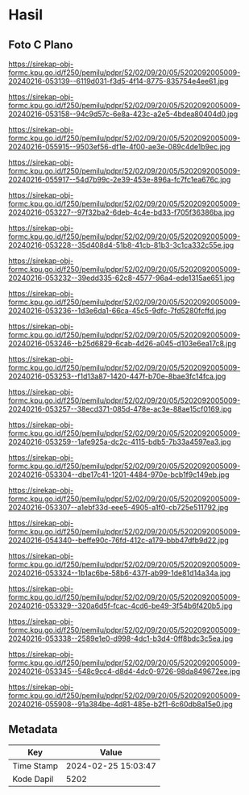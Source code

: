 # Hasil

## Foto C Plano

https://sirekap-obj-formc.kpu.go.id/f250/pemilu/pdpr/52/02/09/20/05/5202092005009-20240216-053139--6119d031-f3d5-4f14-8775-835754e4ee61.jpg

https://sirekap-obj-formc.kpu.go.id/f250/pemilu/pdpr/52/02/09/20/05/5202092005009-20240216-053158--94c9d57c-6e8a-423c-a2e5-4bdea80404d0.jpg

https://sirekap-obj-formc.kpu.go.id/f250/pemilu/pdpr/52/02/09/20/05/5202092005009-20240216-055915--9503ef56-df1e-4f00-ae3e-089c4de1b9ec.jpg

https://sirekap-obj-formc.kpu.go.id/f250/pemilu/pdpr/52/02/09/20/05/5202092005009-20240216-055917--54d7b99c-2e39-453e-896a-fc7fc1ea676c.jpg

https://sirekap-obj-formc.kpu.go.id/f250/pemilu/pdpr/52/02/09/20/05/5202092005009-20240216-053227--97f32ba2-6deb-4c4e-bd33-f705f36386ba.jpg

https://sirekap-obj-formc.kpu.go.id/f250/pemilu/pdpr/52/02/09/20/05/5202092005009-20240216-053228--35d408d4-51b8-41cb-81b3-3c1ca332c55e.jpg

https://sirekap-obj-formc.kpu.go.id/f250/pemilu/pdpr/52/02/09/20/05/5202092005009-20240216-053232--39edd335-62c8-4577-96a4-ede1315ae651.jpg

https://sirekap-obj-formc.kpu.go.id/f250/pemilu/pdpr/52/02/09/20/05/5202092005009-20240216-053236--1d3e6da1-66ca-45c5-9dfc-7fd5280fcffd.jpg

https://sirekap-obj-formc.kpu.go.id/f250/pemilu/pdpr/52/02/09/20/05/5202092005009-20240216-053246--b25d6829-6cab-4d26-a045-d103e6ea17c8.jpg

https://sirekap-obj-formc.kpu.go.id/f250/pemilu/pdpr/52/02/09/20/05/5202092005009-20240216-053253--f1d13a87-1420-447f-b70e-8bae3fc14fca.jpg

https://sirekap-obj-formc.kpu.go.id/f250/pemilu/pdpr/52/02/09/20/05/5202092005009-20240216-053257--38ecd371-085d-478e-ac3e-88ae15cf0169.jpg

https://sirekap-obj-formc.kpu.go.id/f250/pemilu/pdpr/52/02/09/20/05/5202092005009-20240216-053259--1afe925a-dc2c-4115-bdb5-7b33a4597ea3.jpg

https://sirekap-obj-formc.kpu.go.id/f250/pemilu/pdpr/52/02/09/20/05/5202092005009-20240216-053304--dbe17c41-1201-4484-970e-bcb1f9c149eb.jpg

https://sirekap-obj-formc.kpu.go.id/f250/pemilu/pdpr/52/02/09/20/05/5202092005009-20240216-053307--a1ebf33d-eee5-4905-a1f0-cb725e511792.jpg

https://sirekap-obj-formc.kpu.go.id/f250/pemilu/pdpr/52/02/09/20/05/5202092005009-20240216-054340--beffe90c-76fd-412c-a179-bbb47dfb9d22.jpg

https://sirekap-obj-formc.kpu.go.id/f250/pemilu/pdpr/52/02/09/20/05/5202092005009-20240216-053324--1b1ac6be-58b6-437f-ab99-1de81d14a34a.jpg

https://sirekap-obj-formc.kpu.go.id/f250/pemilu/pdpr/52/02/09/20/05/5202092005009-20240216-053329--320a6d5f-fcac-4cd6-be49-3f54b6f420b5.jpg

https://sirekap-obj-formc.kpu.go.id/f250/pemilu/pdpr/52/02/09/20/05/5202092005009-20240216-053338--2589e1e0-d998-4dc1-b3d4-0ff8bdc3c5ea.jpg

https://sirekap-obj-formc.kpu.go.id/f250/pemilu/pdpr/52/02/09/20/05/5202092005009-20240216-053345--548c9cc4-d8d4-4dc0-9726-98da849672ee.jpg

https://sirekap-obj-formc.kpu.go.id/f250/pemilu/pdpr/52/02/09/20/05/5202092005009-20240216-055908--91a384be-4d81-485e-b2f1-6c60db8a15e0.jpg


## Metadata

| Key        | Value               |
| ---------- | ------------------- |
| Time Stamp | 2024-02-25 15:03:47 |
| Kode Dapil | 5202                |



